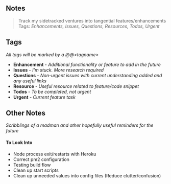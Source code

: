 ## Notes
> Track my sidetracked ventures into tangential features/enhancements
> Tags: *Enhancements, Issues, Questions, Resources, Todos, Urgent*


## Tags

*All tags will be marked by a @@<_tagname_>* 
 - **Enhancement** - *Additional functionality or feature to add in the future*
 - **Issues** - *I'm stuck. More research required*
 - **Questions** - *Non-urgent issues with current understanding added and any useful links*
 - **Resource** - *Useful resource related to feature/code snippet*
 - **Todos** - *To be completed, not urgent*
 - **Urgent** - *Current feature task*

## Other Notes

*Scribblings of a madman and other hopefully useful reminders for the future*

#### To Look Into
- Node process exit/restarts with Heroku
- Correct pm2 configuration
- Testing build flow
- Clean up start scripts
- Clean up unneeded values into config files (Reduce clutter/confusion)

